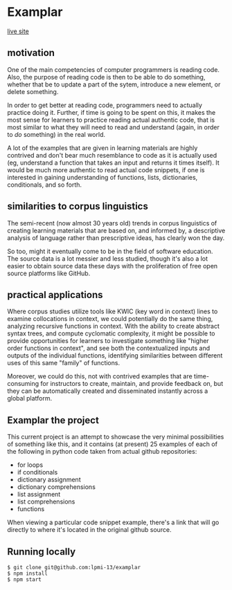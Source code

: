# Examplar

[live site](https://examplar-code.netlify.app)

## motivation

One of the main competencies of computer programmers is reading code. Also, the purpose of reading code is then to be able to do something, whether that be to update a part of the sytem, introduce a new element, or delete something.

In order to get better at reading code, programmers need to actually practice doing it. Further, if time is going to be spent on this, it makes the most sense for learners to practice reading actual authentic code, that is most similar to what they will need to read and understand (again, in order to *do* something) in the real world.

A lot of the examples that are given in learning materials are highly contrived and don't bear much resemblance to code as it is actually used (eg, understand a function that takes an input and returns it times itself). It would be much more authentic to read actual code snippets, if one is interested in gaining understanding of functions, lists, dictionaries, conditionals, and so forth.

## similarities to corpus linguistics

The semi-recent (now almost 30 years old) trends in corpus linguistics of creating learning materials that are based on, and informed by, a descriptive analysis of language rather than prescriptive ideas, has clearly won the day.

So too, might it eventually come to be in the field of software education. The source data is a lot messier and less studied, though it's also a lot easier to obtain source data these days with the proliferation of free open source platforms like GitHub.

## practical applications

Where corpus studies utilize tools like KWIC (key word in context) lines to examine collocations in context, we could potentially do the same thing, analyzing recursive functions in context. With the ability to create abstract syntax trees, and compute cyclomatic complexity, it might be possible to provide opportunities for learners to investigate something like "higher order functions in context", and see both the contextualized inputs and outputs of the individual functions, identifying similarities between different uses of this same "family" of functions.

Moreover, we could do this, not with contrived examples that are time-consuming for instructors to create, maintain, and provide feedback on, but they can be automatically created and disseminated instantly across a global platform.

## Examplar the project

This current project is an attempt to showcase the very minimal possibilities of something like this, and it contains (at present) 25 examples of each of the following in python code taken from actual github repositories:

- for loops
- if conditionals
- dictionary assignment
- dictionary comprehensions
- list assignment
- list comprehensions
- functions

When viewing a particular code snippet example, there's a link that will go directly to where it's located in the original github source.

## Running locally

```
$ git clone git@github.com:lpmi-13/examplar
$ npm install
$ npm start
```
 
